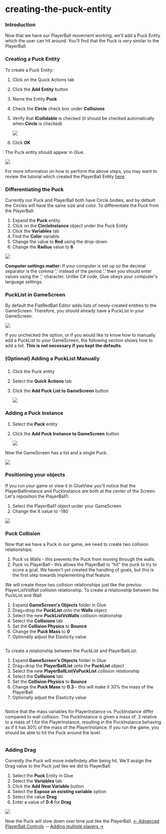 # creating-the-puck-entity

### Introduction

Now that we have our PlayerBall movement working, we'll add a Puck Entity which the user can hit around. You'll find that the Puck is very similar to the PlayerBall.

### Creating a Puck Entity

To create a Puck Entity:

1. Click on the Quick Actions tab
2. Click the **Add Entity** button
3. Name the Entity **Puck**
4. Check the **Circle** check box under **Collisions**
5.  Verify that **ICollidable** is checked (it should be checked automatically when **Circle** is checked)

    ![](../../../media/2021-07-img\_60fdc0904b245.png)
6. Click **OK**

The Puck entity should appear in Glue.

![](../../../media/2021-07-img\_60fdcb7c2a8d0.png)

For more information on how to perform the above steps, you may want to review the tutorial which created the PlayerBall Entity [here](../../../frb/docs/index.php).

### Differentiating the Puck

Currently our Puck and PlayerBall both have Circle bodies, and by default the Circles will have the same size and color. To differentiate the Puck from the PlayerBall:

1. Expand the **Puck** entity
2. Click on the **CircleInstance** object under the Puck Entity
3. Click the **Variables** tab
4. Find the **Color** variable
5. Change the value to **Red** using the drop-down
6. Change the **Radius** value to **6**

![](../../../media/2021-07-img\_60fdcaad89ad8.png)

**Computer settings matter:** If your computer is set up so the decimal separator is the comma ',' instead of the period '.' then you should enter values using the ',' character. Unlike C# code, Glue obeys your computer's language settings.

### PuckList in GameScreen

By default the FlatRedBall Editor adds lists of newly-created entities to the GameScreen. Therefore, you should already have a PuckList in your GameScreen.

![](../../../media/2023-08-img\_64cbe9fc4ec5c.png)

If you unchecked the option, or if you would like to know how to manually add a PuckList to your GameScreen, the following section shows how to add a list. **This is not necessary if you kept the defaults.**

### (Optional) Adding a PuckList Manually

###

1. Click the Puck entity
2. Select the **Quick Actions** tab
3.  Click the **Add Puck List to GameScreen** button

    ![](../../../media/2021-07-img\_60fdc158af7ad.png)

### Adding a Puck Instance

1. Select the **Puck** entity
2.  Click the **Add Puck Instance to GameScreen** button

    ![](../../../media/2021-07-img\_60fdc1cc87873.png)

Now the GameScreen has a list and a single Puck.

![](../../../media/2021-07-img\_60fdc2338ca81.png)

### Positioning your objects

If you run your game or view it in GlueView you'll notice that the PlayerBallInstance and PuckInstance are both at the center of the Screen. Let's reposition the PlayerBall1:

1. Select the PlayerBall1 object under your GameScreen
2. Change the X value to -180

![](../../../media/2021-07-img\_60fdc27406b6b.png)

### Puck Collision

Now that we have a Puck in our game, we need to create two collision relationships:

1. Puck vs Walls - this prevents the Puck from moving through the walls.
2. Puck vs PlayerBall - this allows the PlayerBall to "hit" the puck to try to score a goal. We haven't yet created the handling of goals, but this is the first step towards implementing that feature.

We will create these two collision relationships just like the previou PlayerListVsWall collision relationship. To create a relationship between the PuckList and Wall:

1. Expand **GameScreen's Objects** folder in Glue
2. Drag+drop the **PuckList** onto the **Walls** object
3. Select the new **PuckListVsWalls** collision relationship
4. Select the **Collisions** tab
5. Set the **Collision Physics** to **Bounce**
6. Change the **Puck Mass** to **0**
7. Optionally adjust the Elasticity value



<figure><img src="../../../media/2016-01-2021\_July\_25\_141703.gif" alt=""><figcaption></figcaption></figure>

 To create a relationship between the PuckList and PlayerBallList:

1. Expand **GameScreen's Objects** folder in Glue
2. Drag+drop the **PlayerBallList** onto the **PuckList** object
3. Select the new **PlayerBallListVsPuckList** collision relationship
4. Select the **Collisions** tab
5. Set the **Collision Physics** to **Bounce**
6. Change the **Puck Mass** to **0.3** - this will make it 30% the mass of the PlayerBall
7. Optionally adjust the Elasticity value



<figure><img src="../../../media/2016-01-2021\_July\_25\_145507.gif" alt=""><figcaption></figcaption></figure>

   Notice that the mass variables for PlayerInstance vs. PuckInstance differ compared to wall collision. The PuckInstance is given a mass of .3 relative to a mass of 1 for the PlayerInstance, resulting in the PuckInstance behaving as if it has 30% of the mass of the PlayerInstance. If you run the game, you should be able to hit the Puck around the level. 

<figure><img src="../../../media/2016-01-2021\_July\_25\_140010.gif" alt=""><figcaption></figcaption></figure>



### Adding Drag

Currently the Puck will move indefinitely after being hit. We'll assign the Drag value to the Puck just like we did to PlayerBall:

1. Select the **Puck** Entity in Glue
2. Select the **Variables** tab
3. Click the **Add New Variable** button
4. Select the **Expose an existing variable** option
5. Select the value **Drag**
6. Enter a value of **0.4** for **Drag**

![](../../../media/2021-07-img\_60fdc59ea563f.png)

Now the Puck will slow down over time just like the PlayerBall. [<- Advanced PlayerBall Controls](advanced-playerball-controls.md) -- [Adding multiple players ->](adding-multiple-players.md)
